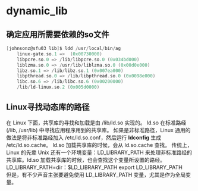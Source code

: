 # dynamic_lib

## 确定应用所需要依赖的so文件

```c
[johnsonz@sfu03 lib]$ ldd /usr/local/bin/ag 
	linux-gate.so.1 =>  (0x00730000)
	libpcre.so.0 => /lib/libpcre.so.0 (0x034bd000)
	liblzma.so.0 => /usr/lib/liblzma.so.0 (0x00d0e000)
	libz.so.1 => /lib/libz.so.1 (0x007ea000)
	libpthread.so.0 => /lib/libpthread.so.0 (0x0098e000)
	libc.so.6 => /lib/libc.so.6 (0x00200000)
	/lib/ld-linux.so.2 (0x005d0000)
```

## Linux寻找动态库的路径

在 Linux 下面，共享库的寻找和加载是由 /lib/ld.so 实现的。 ld.so 在标准路经(/lib, /usr/lib) 中寻找应用程序用到的共享库。
如果是非标准路径，Linux 通用的做法是将非标准路经加入 /etc/ld.so.conf，然后运行 **ldconfig** 生成 /etc/ld.so.cache。 ld.so 加载共享库的时候，会从 ld.so.cache 查找。
传统上，Linux 的先辈 Unix 还有一个环境变量：LD_LIBRARY_PATH 来处理非标准路经的共享库。ld.so 加载共享库的时候，也会查找这个变量所设置的路经。
LD_LIBRARY_PATH=dir：$LD_LIBRARY_PATH
export LD_LIBRARY_PATH  
但是，有不少声音主张要避免使用 LD_LIBRARY_PATH 变量，尤其是作为全局变量。

```c

```